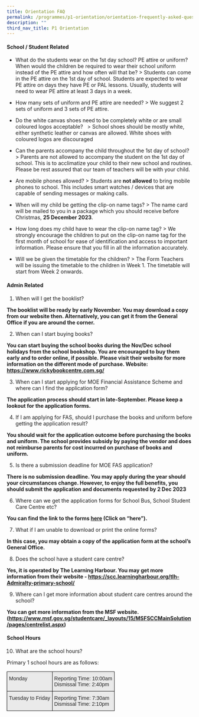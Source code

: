 ```yaml
---
title: Orientation FAQ
permalink: /programmes/p1-orientation/orientation-frequently-asked-questions/
description: ""
third_nav_title: P1 Orientation
---
```

#### School / Student Related

*   What do the students wear on the 1st day school? PE attire or uniform? When would the children be required to wear their school uniform instead of the PE attire and how often will that be?
&gt; Students can come in the PE attire on the 1st day of school. Students are expected to wear PE attire on days they have PE or PAL lessons. Usually, students will need to wear PE attire at least 3 days in a week.

*   How many sets of uniform and PE attire are needed?
&gt; We suggest 2 sets of uniform and 3 sets of PE attire.

*   Do the white canvas shoes need to be completely white or are small coloured logos acceptable? &nbsp;
&gt; School shoes should be mostly white, either synthetic leather or canvas are allowed. White shoes with coloured logos are discouraged

*   Can the parents accompany the child throughout the 1st day of school?
&gt; Parents are not allowed to accompany the student on the 1st day of school. This is to acclimatize your child to their new school and routines. Please be rest assured that our team of teachers will be with your child.

*   Are mobile phones allowed?
&gt; Students are **not allowed** to bring mobile phones to school. This includes smart watches / devices that are capable of sending messages or making calls.

*   When will my child be getting the clip-on name tags?
&gt; The name card will be mailed to you in a package which you should receive before Christmas, **25 December 2023**.

*   How long does my child have to wear the clip-on name tag?
&gt; We strongly encourage the children to put on the clip-on name tag for the first month of school for ease of identification and access to important information. Please ensure that you fill in all the information accurately.

*   Will we be given the timetable for the children?
&gt; The Form Teachers will be issuing the timetable to the children in Week 1. The timetable will start from Week 2 onwards.


#### Admin Related

1. When will I get the booklist?

**The booklist will be ready by early November. You may download a copy from our website then. Alternatively, you can get it from the General Office if you are around the corner.**

2. When can I start buying books?

**You can start buying the school books during the Nov/Dec school holidays from the school bookshop. You are encouraged to buy them early and to order online, if possible.**
<b>Please visit their website for more information on the different mode of purchase. </b>
<b>Website: https://www.rickybookcentre.com.sg/</b>


3. When can I start applying for MOE Financial Assistance Scheme and where can I find the application form?

**The application process should start in late-September. Please keep a lookout for the application forms.**

4. If I am applying for FAS, should I purchase the books and uniform before getting the application result?

**You should wait for the application outcome before purchasing the books and uniform. The school provides subsidy by paying the vendor and does not reimburse parents for cost incurred on purchase of books and uniform.**

5. Is there a submission deadline for MOE FAS application?

**There is no submission deadline. You may apply during the year should your circumstances change. However, to enjoy the full benefits, you should submit the application and documents requested by 2 Dec 2023**

6. Where can we get the application forms for School Bus, School Student Care Centre etc?

**You can find the link to the forms&nbsp;[here](https://ogp-admiraltypri-staging.netlify.app/programmes/p1-orientation/p1-administration-package/)&nbsp;(Click on “here”).**

7. What if I am unable to download or print the online forms?

**In this case, you may obtain a copy of the application form at the school’s General Office.**

8. Does the school have a student care centre?

**Yes, it is operated by The Learning Harbour. You may get more information from their website - https://scc.learningharbour.org/tlh-Admiralty-primary-school/**

9. Where can I get more information about student care centres around the school?

**You can get more information from the MSF website. (https://www.msf.gov.sg/studentcare/_layouts/15/MSFSCCMainSolution/pages/centrelist.aspx)**

#### School Hours

10. What are the school hours?

Primary 1 school hours are as follows:

<style type="text/css">
.tg  {border-collapse:collapse;border-spacing:0;}
.tg td{border-color:black;border-style:solid;border-width:1px;font-family:Arial, sans-serif;font-size:14px;
  overflow:hidden;padding:10px 5px;word-break:normal;}
.tg th{border-color:black;border-style:solid;border-width:1px;font-family:Arial, sans-serif;font-size:14px;
  font-weight:normal;overflow:hidden;padding:10px 5px;word-break:normal;}
.tg .tg-y7qa{background-color:#EAEAEA;color:#222;text-align:left;vertical-align:top}
</style>
<table class="tg">
<thead>
  <tr>
    <th class="tg-y7qa">Monday</th>
    <th class="tg-y7qa">Reporting Time: 10:00am<br>Dismissal Time: 2:40pm</th>
  </tr>
</thead>
<tbody>
  <tr>
    <td class="tg-y7qa">Tuesday to Friday</td>
    <td class="tg-y7qa">Reporting Time: 7:30am<br>Dismissal Time: 2:10pm</td>
  </tr>
</tbody>
</table>